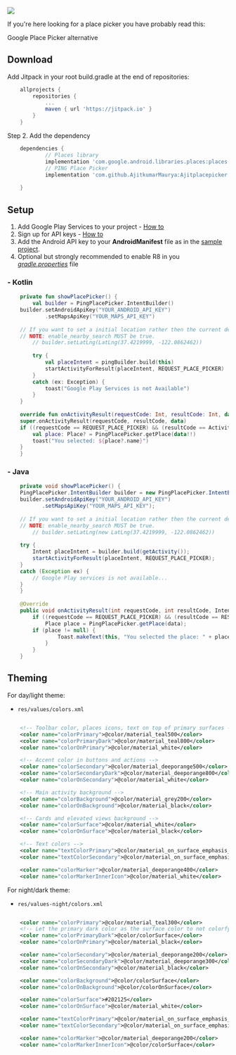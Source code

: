 [![](https://jitpack.io/v/AjitkumarMaurya/Ajitplacepicker.svg)](https://jitpack.io/#AjitkumarMaurya/Ajitplacepicker)

If you're here looking for a place picker you have probably read this:

Google Place Picker alternative

## Download

Add Jitpack in your root build.gradle at the end of repositories:

```gradle
    allprojects {
        repositories {
            ...
            maven { url 'https://jitpack.io' }
        }
    }
```

Step 2. Add the dependency

```gradle
    dependencies {
            // Places library
            implementation 'com.google.android.libraries.places:places:2.0.0'
            // PING Place Picker
            implementation 'com.github.AjitkumarMaurya:Ajitplacepicker:v2.0'
            	
    }
```

## Setup

 1. Add Google Play Services to your project - [How to](https://developers.google.com/android/guides/setup)
 2. Sign up for API keys - [How to](https://developers.google.com/places/android-sdk/signup)
 3. Add the Android API key to your **AndroidManifest** file as in the [sample project](https://github.com/rtchagas/pingplacepicker/blob/master/sample/src/main/AndroidManifest.xml#L15).
 4. Optional but strongly recommended to enable R8 in you *[gradle.properties](https://github.com/rtchagas/pingplacepicker/blob/master/gradle.properties#L12)* file

### - Kotlin
```kotlin
    private fun showPlacePicker() {  
        val builder = PingPlacePicker.IntentBuilder()
	builder.setAndroidApiKey("YOUR_ANDROID_API_KEY")  
        	.setMapsApiKey("YOUR_MAPS_API_KEY")
	
	// If you want to set a initial location rather then the current device location.
	// NOTE: enable_nearby_search MUST be true.
        // builder.setLatLng(LatLng(37.4219999, -122.0862462))
	
        try {
            val placeIntent = pingBuilder.build(this)
            startActivityForResult(placeIntent, REQUEST_PLACE_PICKER)
        }
        catch (ex: Exception) {  
            toast("Google Play Services is not Available")  
        }
    }
    
    override fun onActivityResult(requestCode: Int, resultCode: Int, data: Intent?) {  
	super.onActivityResult(requestCode, resultCode, data)  
	if ((requestCode == REQUEST_PLACE_PICKER) && (resultCode == Activity.RESULT_OK)) {  
	    val place: Place? = PingPlacePicker.getPlace(data!!)  
	    toast("You selected: ${place?.name}")  
	}  
    }
```

### - Java
```java
    private void showPlacePicker() {
	PingPlacePicker.IntentBuilder builder = new PingPlacePicker.IntentBuilder();
	builder.setAndroidApiKey("YOUR_ANDROID_API_KEY")
	       .setMapsApiKey("YOUR_MAPS_API_KEY");
	
	// If you want to set a initial location rather then the current device location.
	// NOTE: enable_nearby_search MUST be true.
        // builder.setLatLng(new LatLng(37.4219999, -122.0862462))
	
	try {
	    Intent placeIntent = builder.build(getActivity());  
	    startActivityForResult(placeIntent, REQUEST_PLACE_PICKER);  
	}  
	catch (Exception ex) {  
	    // Google Play services is not available... 
	}
    }
    
    @Override  
    public void onActivityResult(int requestCode, int resultCode, Intent data) {  
        if ((requestCode == REQUEST_PLACE_PICKER) && (resultCode == RESULT_OK)) {  
            Place place = PingPlacePicker.getPlace(data);  
	    if (place != null) {  
                Toast.makeText(this, "You selected the place: " + place.getName(), Toast.LENGTH_SHORT).show();
            }  
        }
    }
```

## Theming

For day/light theme:

- `res/values/colors.xml`

```xml

    <!-- Toolbar color, places icons, text on top of primary surfaces -->
    <color name="colorPrimary">@color/material_teal500</color>
    <color name="colorPrimaryDark">@color/material_teal800</color>
    <color name="colorOnPrimary">@color/material_white</color>

    <!-- Accent color in buttons and actions -->
    <color name="colorSecondary">@color/material_deeporange500</color>
    <color name="colorSecondaryDark">@color/material_deeporange800</color>
    <color name="colorOnSecondary">@color/material_white</color>

    <!-- Main activity background -->
    <color name="colorBackground">@color/material_grey200</color>
    <color name="colorOnBackground">@color/material_black</color>

    <!-- Cards and elevated views background -->
    <color name="colorSurface">@color/material_white</color>
    <color name="colorOnSurface">@color/material_black</color>

    <!-- Text colors -->
    <color name="textColorPrimary">@color/material_on_surface_emphasis_high_type</color>
    <color name="textColorSecondary">@color/material_on_surface_emphasis_medium</color>

    <color name="colorMarker">@color/material_deeporange400</color>
    <color name="colorMarkerInnerIcon">@color/material_white</color>

```

For night/dark theme:

- `res/values-night/colors.xml`

```xml

    <color name="colorPrimary">@color/material_teal300</color>
    <!-- Let the primary dark color as the surface color to not colorfy the status bar -->
    <color name="colorPrimaryDark">@color/colorSurface</color>
    <color name="colorOnPrimary">@color/material_black</color>

    <color name="colorSecondary">@color/material_deeporange200</color>
    <color name="colorSecondaryDark">@color/material_deeporange300</color>
    <color name="colorOnSecondary">@color/material_black</color>

    <color name="colorBackground">@color/colorSurface</color>
    <color name="colorOnBackground">@color/colorOnSurface</color>

    <color name="colorSurface">#202125</color>
    <color name="colorOnSurface">@color/material_white</color>

    <color name="textColorPrimary">@color/material_on_surface_emphasis_high_type</color>
    <color name="textColorSecondary">@color/material_on_surface_emphasis_medium</color>

    <color name="colorMarker">@color/material_deeporange200</color>
    <color name="colorMarkerInnerIcon">@color/colorSurface</color>